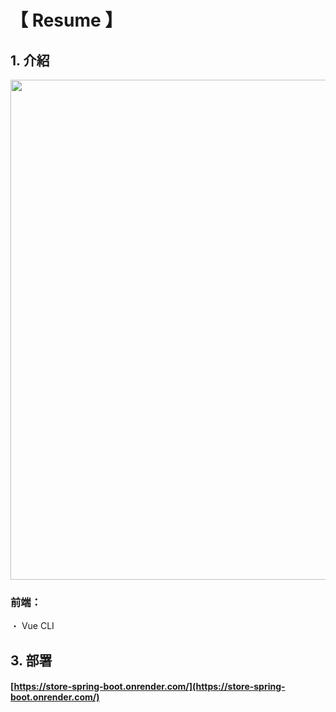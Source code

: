 # 【 Resume 】

## 1. 介紹

<img width="800" height="800" src="https://github.com/teikunsha/store_spring_boot/blob/master/img-readme/store-spring-boot.png"/>

### 前端：

・ Vue CLI

## 3. 部署

#### [https://store-spring-boot.onrender.com/](https://store-spring-boot.onrender.com/)
